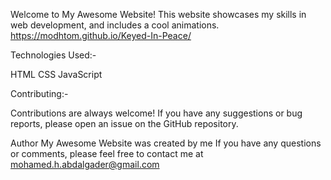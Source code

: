 Welcome to My Awesome Website! 
This website showcases my skills in web development, and includes a cool animations.
https://modhtom.github.io/Keyed-In-Peace/

Technologies Used:-

HTML
CSS
JavaScript

Contributing:-

Contributions are always welcome! If you have any suggestions or bug reports, please open an issue on the GitHub repository.

Author
My Awesome Website was created by me If you have any questions or comments, please feel free to contact me at mohamed.h.abdalgader@gmail.com
